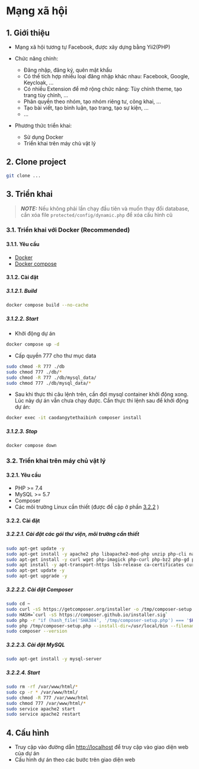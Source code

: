 # Mạng xã hội

## 1. Giới thiệu

- Mạng xã hội tương tự Facebook, được xây dựng bằng Yii2(PHP)
- Chức năng chính:

  - Đăng nhập, đăng ký, quên mật khẩu
  - Có thế tích hợp nhiều loại đăng nhập khác nhau: Facebook, Google, Keycloak, ...
  - Có nhiều Extension để mở rộng chức năng: Tùy chỉnh theme, tạo trang tùy chỉnh, ...
  - Phân quyền theo nhóm, tạo nhóm riêng tư, công khai, ...
  - Tạo bài viết, tạo bình luận, tạo trang, tạo sự kiện, ...
  - ...
- Phương thức triển khai:

  - Sử dụng Docker
  - Triển khai trên máy chủ vật lý

## 2. Clone project

```bash
git clone ...
```

## 3. Triển khai

> **_NOTE:_** Nếu không phải lần chạy đầu tiên và muốn thay đổi database, cần xóa file `protected/config/dynamic.php` để xóa cấu hình cũ

### 3.1. Triển khai với Docker (Recommended)

#### 3.1.1. Yêu cầu

- [Docker](https://docs.docker.com/get-docker/)
- [Docker compose](https://docs.docker.com/compose/install/)

#### 3.1.2. Cài đặt

##### 3.1.2.1. Build

```bash
docker compose build --no-cache
```

##### 3.1.2.2. Start

- Khởi động dự án

```bash
docker compose up -d
```

- Cấp quyền 777 cho thư mục data

```bash
sudo chmod -R 777 ./db
sudo chmod 777 ./db/*
sudo chmod -R 777 ./db/mysql_data/
sudo chmod 777 ./db/mysql_data/*
```

- Sau khi thực thi câu lệnh trên, cần đợi mysql container khởi động xong. Lúc này dự án vẫn chưa chạy được. Cần thực thi lệnh sau để khởi động dự án:

```bash
docker exec -it caodangytethaibinh composer install
```

##### 3.1.2.3. Stop

```bash
docker compose down
```

### 3.2. Triển khai trên máy chủ vật lý

#### 3.2.1. Yêu cầu

- PHP >= 7.4
- MySQL >= 5.7
- Composer
- Các môi trường Linux cần thiết (được đề cập ở phần [3.2.2](###322-cai-dat) )

#### 3.2.2. Cài đặt

##### 3.2.2.1. Cài đặt các gói thư viện, môi trường cần thiết

```bash
sudo apt-get update -y
sudo apt-get install -y apache2 php libapache2-mod-php unzip php-cli nano apache2-utils 
sudo apt-get install -y curl wget php-imagick php-curl php-bz2 php-gd php-intl php-mbstring php-mysql php-zip php-apcu php-xml php-ldap php-dom php-simplexml
sudo apt install -y apt-transport-https lsb-release ca-certificates curl dirmngr gnupg
sudo apt-get update -y
sudo apt-get upgrade -y
```

##### 3.2.2.2. Cài đặt Composer

```bash
sudo cd ~
sudo curl -sS https://getcomposer.org/installer -o /tmp/composer-setup.php
sudo HASH=`curl -sS https://composer.github.io/installer.sig`
sudo php -r "if (hash_file('SHA384', '/tmp/composer-setup.php') === '$HASH') { echo 'Installer verified'; } else { echo 'Installer corrupt'; unlink('composer-setup.php'); } echo PHP_EOL;"
sudo php /tmp/composer-setup.php --install-dir=/usr/local/bin --filename=composer
sudo composer --version
```

##### 3.2.2.3. Cài đặt MySQL

```bash
sudo apt-get install -y mysql-server
```

##### 3.2.2.4. Start

```bash
sudo rm -rf /var/www/html/*
sudo cp -r * /var/www/html/
sudo chmod -R 777 /var/www/html
sudo chmod 777 /var/www/html/*
sudo service apache2 start
sudo service apache2 restart
```

## 4. Cấu hình

- Truy cập vào đường dẫn [http://localhost](http://localhost) để truy cập vào giao diện web của dự án
- Cấu hình dự án theo các bước trên giao diện web
